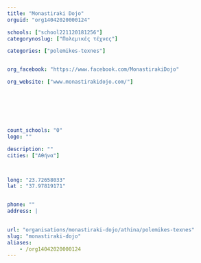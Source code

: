 ```yaml
---
title: "Monastiraki Dojo"
orguid: "org14042020000124"

schools: ["school221120181256"]
categorynoslug: ["Πολεμικές τέχνες"]

categories: ["polemikes-texnes"]


org_facebook: "https://www.facebook.com/MonastirakiDojo"

org_website: ["www.monastirakidojo.com/"]







count_schools: "0"
logo: ""

description: ""
cities: ["Αθήνα"]



long: "23.72658033"
lat : "37.97819171"


phone: ""
address: |
    

url: "organisations/monastiraki-dojo/athina/polemikes-texnes"
slug: "monastiraki-dojo"
aliases:
    - /org14042020000124
---
```



